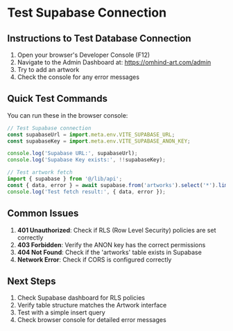 # Test Supabase Connection

## Instructions to Test Database Connection

1. Open your browser's Developer Console (F12)
2. Navigate to the Admin Dashboard at: https://omhind-art.com/admin
3. Try to add an artwork
4. Check the console for any error messages

## Quick Test Commands

You can run these in the browser console:

```javascript
// Test Supabase connection
const supabaseUrl = import.meta.env.VITE_SUPABASE_URL;
const supabaseKey = import.meta.env.VITE_SUPABASE_ANON_KEY;

console.log('Supabase URL:', supabaseUrl);
console.log('Supabase Key exists:', !!supabaseKey);

// Test artwork fetch
import { supabase } from '@/lib/api';
const { data, error } = await supabase.from('artworks').select('*').limit(1);
console.log('Test fetch result:', { data, error });
```

## Common Issues

1. **401 Unauthorized**: Check if RLS (Row Level Security) policies are set correctly
2. **403 Forbidden**: Verify the ANON key has the correct permissions
3. **404 Not Found**: Check if the 'artworks' table exists in Supabase
4. **Network Error**: Check if CORS is configured correctly

## Next Steps

1. Check Supabase dashboard for RLS policies
2. Verify table structure matches the Artwork interface
3. Test with a simple insert query
4. Check browser console for detailed error messages
